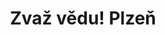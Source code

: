 ---
title: Zvaž vědu! Plzeň
layout: location

headerTitle: "v Plzni"
headerText: "Zvaž vědu! Plzeň 2025 pro vás právě připravujeme"
headerPhoto: "/media/imgs/locations/plzen-header.jpg"

joinUs: "https://docs.google.com/forms/d/e/1FAIpQLSfcJ-UBJbM2AViK-YROJKVnQNVMPbJa7sXnHQUw05gknWHlQQ/viewform"

events: "2"
participants: "600+"
speakers: "27"
---